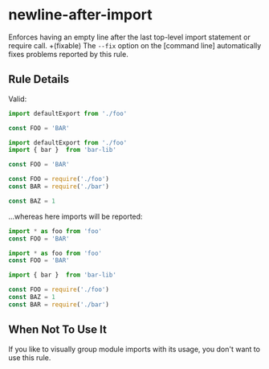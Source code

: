 # newline-after-import

Enforces having an empty line after the last top-level import statement or require call.
+(fixable) The `--fix` option on the [command line] automatically fixes problems reported by this rule.

## Rule Details

Valid:

```js
import defaultExport from './foo'

const FOO = 'BAR'
```

```js
import defaultExport from './foo'
import { bar }  from 'bar-lib'

const FOO = 'BAR'
```

```js
const FOO = require('./foo')
const BAR = require('./bar')

const BAZ = 1
```

...whereas here imports will be reported:

```js
import * as foo from 'foo'
const FOO = 'BAR'
```

```js
import * as foo from 'foo'
const FOO = 'BAR'

import { bar }  from 'bar-lib'
```

```js
const FOO = require('./foo')
const BAZ = 1
const BAR = require('./bar')
```

## When Not To Use It

If you like to visually group module imports with its usage, you don't want to use this rule.
